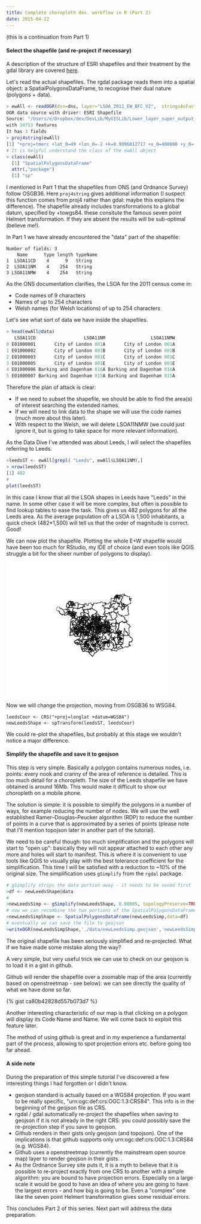 ```yaml
---
title: Complete choropleth dev. workflow in R (Part 2)
date: 2015-04-22
---
```

(this is a continuation from Part 1)

#### Select the shapefile (and re-project if necessary)

A description of the structure of ESRI shapefiles and their treatment by the gdal library are covered [here](http://www.gdal.org/drv_shapefile.html).

Let's read the actual shapefiles. The rgdal package reads them into a spatial object: a SpatialPolygonsDataFrame, to recognise their dual nature (polygons + data).

```R
> ewAll <- readOGR(dsn=dns, layer="LSOA_2011_EW_BFC_V2",  stringsAsFactors=FALSE)
OGR data source with driver: ESRI Shapefile 
Source: "/Users/e/Dropbox/dev/DevLib/MyGISLib/Lower_layer_super_output_areas_(E+W)_2011_Boundaries_(Full_Clipped)_V2", layer: "LSOA_2011_EW_BFC_V2"
with 34753 features
It has 3 fields
> proj4string(ewAll)
[1] "+proj=tmerc +lat_0=49 +lon_0=-2 +k=0.9996012717 +x_0=400000 +y_0=-100000 +datum=OSGB36 +units=m +no_defs +ellps=airy +towgs84=446.448,-125.157,542.060,0.1502,0.2470,0.8421,-20.4894"
# It is helpful understand the class of the ewAll object
> class(ewAll)
  [1] "SpatialPolygonsDataFrame"
  attr(,"package")
  [1] "sp"
```

I mentioned in Part 1 that the shapefiles from ONS (and Ordnance Survey) follow OSGB36. Here ```proj4string``` gives additional information (I suspect this function comes from proj4 rather than gdal: maybe this explains the difference).  The shapefile already includes transformations to a global datum, specified by +towgs84.  these consitute the famous seven point Helmert transformation. If they are absent the results will be sub-optimal (believe me!).

In Part 1 we have already encountered the "data" part of the shapefile:

```
Number of fields: 3 
    Name      type length typeName
1  LSOA11CD    4      9   String
2  LSOA11NM    4    254   String
3 LSOA11NMW    4    254   String
```

As the ONS documentation clarifies, the LSOA for the 2011 census come in:
- Code names of 9 characters
- Names of up to 254 characters
- Welsh names (for Welsh locations) of up to 254 characters

Let's see what sort of data we have inside the shapefiles.

```R
> head(ewAll@data)
   LSOA11CD                  LSOA11NM                 LSOA11NMW
0 E01000001       City of London 001A       City of London 001A
1 E01000002       City of London 001B       City of London 001B
2 E01000003       City of London 001C       City of London 001C
3 E01000005       City of London 001E       City of London 001E
4 E01000006 Barking and Dagenham 016A Barking and Dagenham 016A
5 E01000007 Barking and Dagenham 015A Barking and Dagenham 015A
```

Therefore the plan of attack is clear: 
- If we need to subset the shapefile, we should be able to find the area(s) of interest searching the extended names.
- If we will need to link data to the shape we will use the code names (much more about this later).
- With respect to the Welsh, we will delete LSOA11NMW (we could just ignore it, but is going to take space for more relevant information).

As the Data Dive I've attended was about Leeds, I will select the shapefiles referring to Leeds.

```R
>leedsST <- ewAll[grepl( "Leeds", ewAll$LSOA11NM),]
> nrow(leedsST)
[1] 482
#
plot(leedsST)
```

In this case I know that all the LSOA shapes in Leeds have "Leeds" in the name. In some other case it will be more complex, but often is possible to find lookup tables to ease the task. 
This gives us 482 polygons for all the Leeds area. As the average population ofr a LSOA is 1,500 inhabitants, a quick check (482*1,500) will tell us that the order of magnitude is correct. Good!

We can now plot the shapefile. Plotting the whole E+W shapefile would have been too much for RStudio, my IDE of choice (and even tools like QGIS struggle a bit for the sheer number of polygons to display).

![plot](/images/LeedsLSOA.png)

Now we will change the projection, moving from OSGB36 to WSG84.

```
leedsCoor <- CRS("+proj=longlat +datum=WGS84")
newLeedsShape <- spTransform(leedsST, leedsCoor)
```

We could re-plot the shapefiles, but probably at this stage we wouldn't notice a major difference.

#### Simplify the shapefile and save it to geojson

This step is very simple.  Basically a polygon contains numerous nodes, i.e. points: every nook and cranny of the area of reference is detailed.  This is too much detail for a choropleth. The size of the Leeds shapefile we have obtained is around 16Mb. This would make it difficult to show our choropleth on a mobile phone.

The solution is simple: it is possible to simplify the polygons in a number of ways, for example reducing the number of nodes. We will use the well established Ramer–Douglas–Peucker algorithm (RDP) to reduce the number of points in a curve that is approximated by a series of points (please note that I'll mention topojson later in another part of the tutorial).

We need to be careful though: too much simplification and the polygons will start to "open up": basically they will not appear attached to each other any more and holes will start to manifest. This is where it is convenient to use tools like QGIS to visually play with the best tolerance coefficient for the simplification.
This time I will be satisfied with a reduction to ~10% of the original size. 
The simplification uses ```gSimplify``` from the ```rgdal``` package.

```R
# gSimplify strips the data portion away - it needs to be saved first
>df <- newLeedsShape@data
#
>newLeedsSimp <- gSimplify(newLeedsShape, 0.00005, topologyPreserve=TRUE)
# now we can recombine the two portions of the SpatialPolygonsDataFrame
>newLeedsSimpShape <- SpatialPolygonsDataFrame(newLeedsSimp,data=df)
# eventually we can save the file to geojson
>writeOGR(newLeedsSimpShape,'./data/newLeedsSimp.geojson','newLeedsSimpShape', driver='GeoJSON',check_exists = FALSE)
```

The original shapefile has been seriously simplified and re-projected. What if we have made some mistake along the way?

A very simple, but very useful trick we can use to check on our geojson is to load it in a gist in github.

Github will render the shapefile over a zoomable map of the area (currently based on openstreetmap - see below): we can see directly the quality of what we have done so far.

{% gist ca80b42828d557b073d7 %}

Another interesting characteristic of our map is that clicking on a polygon will display its Code Name and Name. We will come back to exploit this feature later.

The method of using github is great and in my experience a fundamental part of the process, allowing to spot projection errors etc. before going too far ahead.

#### A side note

During the preparation of this simple tutorial I've discovered a few interesting things I had forgotten or I didn't know.

- geojson standard is actually based on a WGS84 projection. If you want to be really specific, "urn:ogc:def:crs:OGC:1.3:CRS84".  This info is in the beginning of the geojson file as CRS.
- rgdal / gdal automatically re-project the shapefiles when saving to geojson if it is not already in the right CRS: you could possibly save the re-projection step if you save to geojson.
- Github renders in their gists only geojson (and topojson). One of the implications is that github supports only urn:ogc:def:crs:OGC:1.3:CRS84 (e.g. WGS84).
- Github uses a openstreetmap (currently the mainstream open source map) layer to render geojson in their gists. .
- As the Ordnance Survey site puts it, it is a myth to believe that it is possible to re-project exactly from one CRS to another with a simple algorithm: you are bound to have projection errors.  Especially on a large scale it would be good to have an idea of where you are going to have the largest errors - and how big is going to be.  Even a "complex" one like the seven point Helmert transformation gives some residual errors.

This concludes Part 2 of this series.  Next part will address the data preparation.









